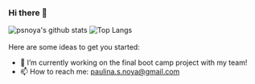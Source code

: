 ### Hi there 👋

![psnoya's github stats](https://github-readme-stats.vercel.app/api?username=psnoya&show_icons=true&theme=tokyonight)
![Top Langs](https://github-readme-stats.vercel.app/api/top-langs/?username=psnoya&layout=compact&theme=tokyonight&langs_count=6)
<br/> <br/>
Here are some ideas to get you started:

- 🔭 I’m currently working on the final boot camp project with my team!
- 📫 How to reach me: paulina.s.noya@gmail.com

